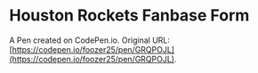 # Houston Rockets Fanbase Form

A Pen created on CodePen.io. Original URL: [https://codepen.io/foozer25/pen/GRQPOJL](https://codepen.io/foozer25/pen/GRQPOJL).

